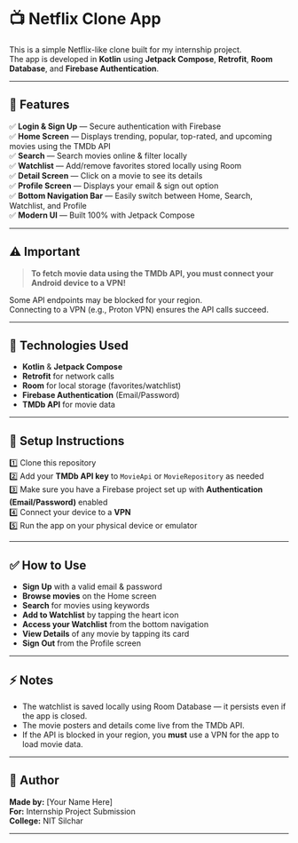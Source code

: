 # 📺 Netflix Clone App

This is a simple Netflix-like clone built for my internship project.  
The app is developed in **Kotlin** using **Jetpack Compose**, **Retrofit**, **Room Database**, and **Firebase Authentication**.

---

## 🚀 Features

✅ **Login & Sign Up** — Secure authentication with Firebase  
✅ **Home Screen** — Displays trending, popular, top-rated, and upcoming movies using the TMDb API  
✅ **Search** — Search movies online & filter locally  
✅ **Watchlist** — Add/remove favorites stored locally using Room  
✅ **Detail Screen** — Click on a movie to see its details  
✅ **Profile Screen** — Displays your email & sign out option  
✅ **Bottom Navigation Bar** — Easily switch between Home, Search, Watchlist, and Profile  
✅ **Modern UI** — Built 100% with Jetpack Compose

---

## ⚠️ Important

> **To fetch movie data using the TMDb API, you must connect your Android device to a VPN!**

Some API endpoints may be blocked for your region.  
Connecting to a VPN (e.g., Proton VPN) ensures the API calls succeed.

---

## 🔑 Technologies Used

- **Kotlin** & **Jetpack Compose**  
- **Retrofit** for network calls  
- **Room** for local storage (favorites/watchlist)  
- **Firebase Authentication** (Email/Password)  
- **TMDb API** for movie data

---

## 🔗 Setup Instructions

1️⃣ Clone this repository  
2️⃣ Add your **TMDb API key** to `MovieApi` or `MovieRepository` as needed  
3️⃣ Make sure you have a Firebase project set up with **Authentication (Email/Password)** enabled  
4️⃣ Connect your device to a **VPN**  
5️⃣ Run the app on your physical device or emulator

---

## ✅ How to Use

- **Sign Up** with a valid email & password  
- **Browse movies** on the Home screen  
- **Search** for movies using keywords  
- **Add to Watchlist** by tapping the heart icon  
- **Access your Watchlist** from the bottom navigation  
- **View Details** of any movie by tapping its card  
- **Sign Out** from the Profile screen

---

## ⚡ Notes

- The watchlist is saved locally using Room Database — it persists even if the app is closed.
- The movie posters and details come live from the TMDb API.
- If the API is blocked in your region, you **must** use a VPN for the app to load movie data.

---

## 📧 Author

**Made by:** [Your Name Here]  
**For:** Internship Project Submission  
**College:** NIT Silchar

---

